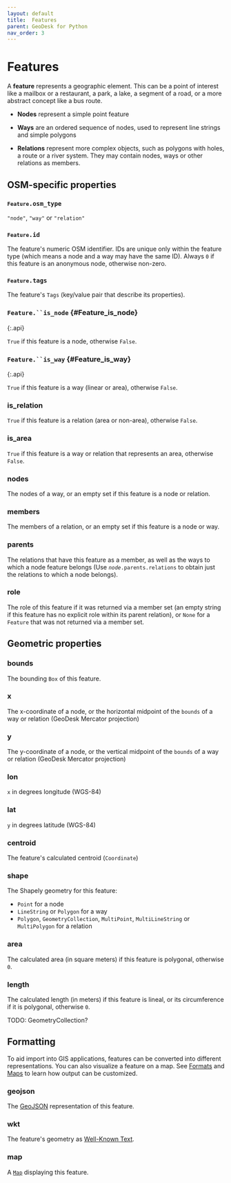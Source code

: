 ```yaml
---
layout: default
title:  Features
parent: GeoDesk for Python
nav_order: 3
---
```


# Features

A **feature** represents a geographic element. This can be a point of interest like a mailbox or a restaurant, a park, a lake, a segment of a road, or a more abstract concept like a bus route.

- **Nodes** represent a simple point feature

- **Ways** are an ordered sequence of nodes, used to represent line strings and
  simple polygons

- **Relations** represent more complex objects, such as polygons with holes, a route or a river system. They may contain nodes, ways or other relations as members. 

## OSM-specific properties

### <code><span style="font-size: 12px">Feature</span>.<b>osm_type</b></code>

`"node"`, `"way"` or `"relation"`

### <code><span style="font-size: 12px">Feature</span>.<b>id</b></code>

The feature's numeric OSM identifier. IDs are unique only within the feature type (which means a node and a way may have the same ID). Always `0` if this feature is an anonymous node, otherwise non-zero.

### <code><span style="font-size: 12px">Feature</span>.<b>tags</b></code>

The feature's `Tags` (key/value pair that describe its properties). 

### `Feature.``is_node` {#Feature_is_node} 
{:.api}

`True` if this feature is a node, otherwise `False`.

### `Feature.``is_way` {#Feature_is_way} 
{:.api}

`True` if this feature is a way (linear or area), otherwise `False`.

### is_relation

`True` if this feature is a relation (area or non-area), otherwise `False`.

### is_area

`True` if this feature is a way or relation that represents an area, otherwise `False`.

### nodes

The nodes of a way, or an empty set if this feature is a node or relation.

### members

The members of a relation, or an empty set if this feature is a node or way.

### parents

The relations that have this feature as a member, as well as the ways to which a node feature belongs (Use <code><i>node</i>.parents.relations</code> to obtain just the relations to which a node belongs).

### role

The role of this feature if it was returned via a member set (an empty string if this feature has no explicit role within its parent relation), or `None` for a `Feature` that was not returned via a member set.   

## Geometric properties

### bounds

The bounding `Box` of this feature.

### x

The x-coordinate of a node, or the horizontal midpoint of the `bounds` of a way or relation (GeoDesk Mercator projection)

### y

The y-coordinate of a node, or the vertical midpoint of the `bounds` of a way or relation (GeoDesk Mercator projection)

### lon

`x` in degrees longitude (WGS-84)

### lat

`y` in degrees latitude (WGS-84)

### centroid

The feature's calculated centroid (`Coordinate`)

### shape

The Shapely geometry for this feature: 

- `Point` for a node
- `LineString` or `Polygon` for a way
- `Polygon`, `GeometryCollection`, `MultiPoint`, `MultiLineString` or `MultiPolygon` for a relation 

### area

The calculated area (in square meters) if this feature is polygonal, otherwise `0`.

### length

The calculated length (in meters) if this feature is lineal, or its circumference if it is polygonal, otherwise `0`.

TODO: GeometryCollection?

## Formatting

To aid import into GIS applications, features can be converted into different representations. You can also visualize a feature on a map. See [Formats](formats) and [Maps](maps) to learn how output can be customized. 

### geojson

The [GeoJSON](https://geojson.org/) representation of this feature.

### wkt

The feature's geometry as [Well-Known Text](https://en.wikipedia.org/wiki/Well-known_text_representation_of_geometry).

### map

A [`Map`](maps) displaying this feature. 


